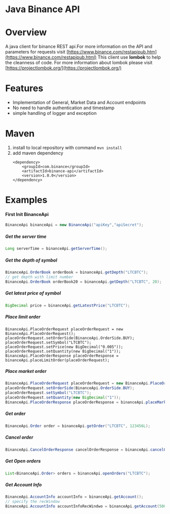 # Java Binance API

# Overview
A java client for binance REST api.For more information on the API and parameters for requests visit [https://www.binance.com/restapipub.htm](https://www.binance.com/restapipub.html)
This client use **lombok** to help the cleanness of code. For more information about lombok please visit [https://projectlombok.org/](https://projectlombok.org/)
# Features
* Implementation of General, Market Data and Account endpoints
* No need to handle authentication and timestamp
* simple handling of logger and exception
# Maven
1. install to local repository with command
    `mvn install`
2. add maven dependency
    ```
    <dependency>
        <groupId>com.binance</groupId>
        <artifactId>binance-api</artifactId>
        <version>1.0.0</version>
    </dependency>
    ```
# Examples
#### First Init BinanceApi
```java
BinanceApi binanceApi = new BinanceApi("apiKey","apiSecret");
```

##### Get the server time
```java
Long serverTime = binanceApi.getServerTime();
```
##### Get the depth of symbol
```java
BinanceApi.OrderBook orderBook = binanceApi.getDepth("LTCBTC");
// get depth with limit number
BinanceApi.OrderBook orderBook20 = binanceApi.getDepth("LTCBTC", 20);
```

##### Get latest price of symbol
```java
BigDecimal price = binanceApi.getLatestPrice("LTCBTC");
```
##### Place limit order
```
BinanceApi.PlaceOrderRequest placeOrderRequest = new BinanceApi.PlaceOrderRequest();
placeOrderRequest.setOrderSide(BinanceApi.OrderSide.BUY);
placeOrderRequest.setSymbol("LTCBTC");
placeOrderRequest.setPrice(new BigDecimal("0.005"));
placeOrderRequest.setQuantity(new BigDecimal("1"));
BinanceApi.PlaceOrderResponse placeOrderResponse = binanceApi.placeLimitOrder(placeOrderRequest);
```

##### Place market order
```java
BinanceApi.PlaceOrderRequest placeOrderRequest = new BinanceApi.PlaceOrderRequest();
placeOrderRequest.setOrderSide(BinanceApi.OrderSide.BUY);
placeOrderRequest.setSymbol("LTCBTC");
placeOrderRequest.setQuantity(new BigDecimal("1"));
BinanceApi.PlaceOrderResponse placeOrderResponse = binanceApi.placeMarketOrder(placeOrderRequest);
```
##### Get order
```java
BinanceApi.Order order = binanceApi.getOrder("LTCBTC", 123456L);
```

##### Cancel order
```java
BinanceApi.CancelOrderResponse cancelOrderResponse = binanceApi.cancelOrder("LTCBTC", 123456L);
```

##### Get Open orders
```java
List<BinanceApi.Order> orders = binanceApi.openOrders("LTCBTC");
```

##### Get Account Info
```java
BinanceApi.AccountInfo accountInfo = binanceApi.getAccount();
// specify the recWindow
BinanceApi.AccountInfo accountInfoRecWindwo = binanceApi.getAccount(5000L);
```



